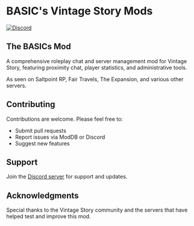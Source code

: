# BASIC's Vintage Story Mods

[![Discord](https://img.shields.io/discord/1249723747896918109?label=Discord&logo=discord)](https://discord.gg/PYKTaJ5Ett)

## The BASICs Mod

A comprehensive roleplay chat and server management mod for Vintage Story, featuring proximity chat, player statistics, and administrative tools.

As seen on Saltpoint RP, Fair Travels, The Expansion, and various other servers.

## Contributing

Contributions are welcome. Please feel free to:
- Submit pull requests
- Report issues via ModDB or Discord
- Suggest new features

## Support

Join the [Discord server](https://discord.gg/PYKTaJ5Ett) for support and updates.

## Acknowledgments

Special thanks to the Vintage Story community and the servers that have helped test and improve this mod.
